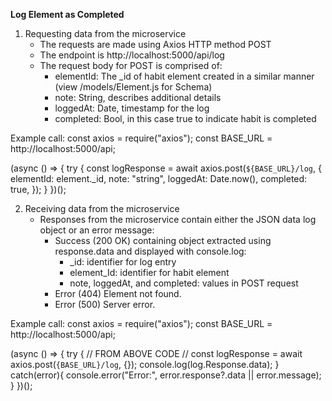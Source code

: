 **Log Element as Completed**
1. Requesting data from the microservice
   - The requests are made using Axios HTTP method POST
   - The endpoint is http://localhost:5000/api/log
   - The request body for POST is comprised of:
     - elementId: The _id of habit element created in a similar manner (view /models/Element.js for Schema)
     - note: String, describes additional details
     - loggedAt: Date, timestamp for the log
     - completed: Bool, in this case true to indicate habit is completed

Example call:
const axios = require("axios");
const BASE_URL = http://localhost:5000/api;

(async () => {
  try {
const logResponse = await axios.post(`${BASE_URL}/log`, {
            elementId: element._id,
            note: "string",
            loggedAt: Date.now(),
            completed: true,
  });
}
})();

2. Receiving data from the microservice
   - Responses from the microservice contain either the JSON data log object or an error message:
       - Success (200 OK) containing object extracted using response.data and displayed with console.log:
           - _id: identifier for log entry
           - element_Id: identifier for habit element
           - note, loggedAt, and completed: values in POST request
        - Error (404) Element not found.
        - Error (500) Server error.

Example call:
const axios = require("axios");
const BASE_URL = http://localhost:5000/api;

(async () => {
  try {
    // FROM ABOVE CODE
    // const logResponse = await axios.post(`{BASE_URL}/log`, {});
    console.log(log.Response.data);
}  catch(error){
  console.error("Error:", error.response?.data || error.message);
  }
})();
